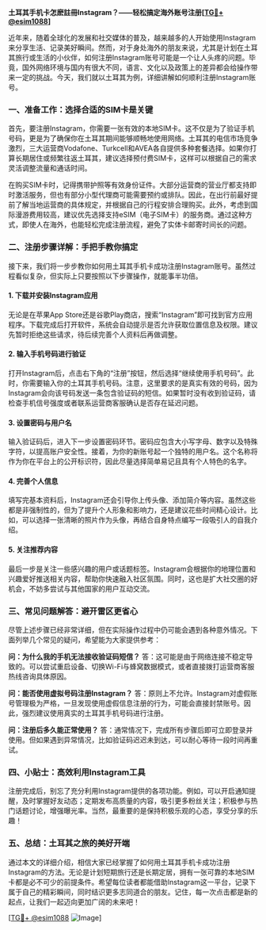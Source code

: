 **土耳其手机卡怎麽註冊Instagram？——轻松搞定海外账号注册[[TG💪+ @esim1088](https://t.me/s/esim1088)]**

近年来，随着全球化的发展和社交媒体的普及，越来越多的人开始使用Instagram来分享生活、记录美好瞬间。然而，对于身处海外的朋友来说，尤其是计划在土耳其旅行或生活的小伙伴，如何注册Instagram账号可能是一个让人头疼的问题。毕竟，国外网络环境与国内有很大不同，语言、文化以及政策上的差异都会给操作带来一定的挑战。今天，我们就以土耳其为例，详细讲解如何顺利注册Instagram账号。

### **一、准备工作：选择合适的SIM卡是关键**

首先，要注册Instagram，你需要一张有效的本地SIM卡。这不仅是为了验证手机号码，更是为了确保你在土耳其期间能够顺畅地使用网络。土耳其的电信市场竞争激烈，三大运营商Vodafone、Turkcell和AVEA各自提供多种套餐选择。如果你打算长期居住或频繁往返土耳其，建议选择预付费SIM卡，这样可以根据自己的需求灵活调整流量和通话时间。

在购买SIM卡时，记得携带护照等有效身份证件。大部分运营商的营业厅都支持即时激活服务，但也有部分小型代理商可能需要预约或排队。因此，在出行前最好提前了解当地运营商的具体规定，并根据自己的行程安排合理购买。此外，考虑到国际漫游费用较高，建议优先选择支持eSIM（电子SIM卡）的服务商。通过这种方式，即使人在海外，也能轻松完成注册流程，避免了实体卡邮寄时间长的问题。

### **二、注册步骤详解：手把手教你搞定**

接下来，我们将一步步教你如何用土耳其手机卡成功注册Instagram账号。虽然过程看似复杂，但实际上只要按照以下步骤操作，就能事半功倍。

#### **1. 下载并安装Instagram应用**

无论是在苹果App Store还是谷歌Play商店，搜索“Instagram”即可找到官方应用程序。下载完成后打开软件，系统会自动提示是否允许获取位置信息及权限。建议先暂时拒绝这些请求，待后续完善个人资料后再做调整。

#### **2. 输入手机号码进行验证**

打开Instagram后，点击右下角的“注册”按钮，然后选择“继续使用手机号码”。此时，你需要输入你的土耳其手机号码。注意，这里要求的是真实有效的号码，因为Instagram会向该号码发送一条包含验证码的短信。如果暂时没有收到验证码，请检查手机信号强度或者联系运营商客服确认是否存在延迟问题。

#### **3. 设置密码与用户名**

输入验证码后，进入下一步设置密码环节。密码应包含大小写字母、数字以及特殊字符，以提高账户安全性。接着，为你的新账号起一个独特的用户名。这个名称将作为你在平台上的公开标识符，因此尽量选择简单易记且具有个人特色的名字。

#### **4. 完善个人信息**

填写完基本资料后，Instagram还会引导你上传头像、添加简介等内容。虽然这些都是非强制性的，但为了提升个人形象和影响力，还是建议花些时间精心设计。比如，可以选择一张清晰的照片作为头像，再结合自身特点编写一段吸引人的自我介绍。

#### **5. 关注推荐内容**

最后一步是关注一些感兴趣的用户或话题标签。Instagram会根据你的地理位置和兴趣爱好推送相关内容，帮助你快速融入社区氛围。同时，这也是扩大社交圈的好机会，不妨多尝试与其他国家的用户互动交流。

### **三、常见问题解答：避开雷区更省心**

尽管上述步骤已经非常详细，但在实际操作过程中仍可能会遇到各种意外情况。下面列举几个常见的疑问，希望能为大家提供参考：

**问：为什么我的手机无法接收验证码短信？**
答：这可能是由于网络连接不稳定导致的。可以尝试重启设备、切换Wi-Fi与蜂窝数据模式，或者直接拨打运营商客服热线咨询具体原因。

**问：能否使用虚拟号码注册Instagram？**
答：原则上不允许。Instagram对虚假账号管理极为严格，一旦发现使用虚假信息注册的行为，可能会直接封禁账号。因此，强烈建议使用真实的土耳其手机号码进行注册。

**问：注册后多久能正常使用？**
答：通常情况下，完成所有步骤后即可立即登录并使用。但如果遇到异常情况，比如验证码迟迟未到达，可以耐心等待一段时间再重试。

### **四、小贴士：高效利用Instagram工具**

注册完成后，别忘了充分利用Instagram提供的各项功能。例如，可以开启通知提醒，及时掌握好友动态；定期发布高质量的内容，吸引更多粉丝关注；积极参与热门话题讨论，增强曝光率。当然，最重要的是保持积极乐观的心态，享受分享的乐趣！

### **五、总结：土耳其之旅的美好开端**

通过本文的详细介绍，相信大家已经掌握了如何用土耳其手机卡成功注册Instagram的方法。无论是计划短期旅行还是长期定居，拥有一张可靠的本地SIM卡都是必不可少的前提条件。希望每位读者都能借助Instagram这一平台，记录下属于自己的精彩瞬间，同时结识更多志同道合的朋友。记住，每一次点击都是新的起点，让我们一起迈向更加广阔的未来吧！

[[TG💪+ @esim1088](https://t.me/s/esim1088) ![Image](https://i.postimg.cc/4NQfJmqS/Snipaste-2025-05-13-00-14-12.png)]